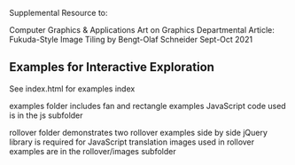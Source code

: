 Supplemental Resource to: 

Computer Graphics & Applications
Art on Graphics Departmental Article: Fukuda-Style Image Tiling
by Bengt-Olaf Schneider
Sept-Oct 2021

Examples for Interactive Exploration
------------------------------------

See index.html for examples index

examples folder includes fan and rectangle examples
JavaScript code used is in the js subfolder

rollover folder demonstrates two rollover examples side by side
jQuery library is required for JavaScript translation
images used in rollover examples are in the rollover/images subfolder